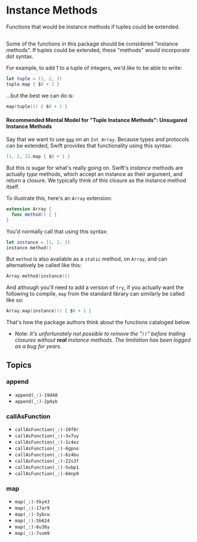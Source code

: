 # Instance Methods

Functions that would be instance methods if tuples could be extended.

## 

Some of the functions in this package should be considered "instance methods". If tuples could be extended, these "methods" would incorporate dot syntax.

For example, to add 1 to a tuple of integers, we'd *like* to be able to write:  

```swift
let tuple = (1, 2, 3)
tuple.map { $0 + 1 }
```

…but the best we can do is:

```swift
map(tuple)() { $0 + 1 }
```

#### Recommended Mental Model for "Tuple Instance Methods": Unsugared Instance Methods 

Say that we want to use [`map`](https://developer.apple.com/documentation/swift/collection/map(_:)) on an `Int Array`. Because types and protocols can be extended, Swift provides that functionality using this syntax: 

```swift
[1, 2, 3].map { $0 + 1 }
```

But this is sugar for what's really going on. Swift's *instance* methods are actually *type* methods, which accept an instance as their argument, and return a closure. We typically think of this closure as the instance method itself.  

To illustrate this, here's an `Array` extension:

```swift
extension Array {
  func method() { }
}
```

You'd normally call that using this syntax:

```swift
let instance = [1, 2, 3]
instance.method()
```

But `method` is also available as a `static` method, on `Array`, and can alternatively be called like this: 

```swift
Array.method(instance)()
```

And although you'll need to add a version of `try`, if you actually want the following to compile, `map` from the standard library can similarly be called like so: 

```swift
Array.map(instance)() { $0 + 1 }
```

That's how the package authors think about the functions cataloged below.

- Note: *It's unfortunately not possible to remove the "`()`" before trailing closures without **real** instance methods. The limitation has been logged as a bug for years.*  


## Topics

### append
- ``append(_:)-19d48``
- ``append(_:)-2p4yb``

### callAsFunction
- ``callAsFunction(_:)-10f8r``
- ``callAsFunction(_:)-3v7uy``
- ``callAsFunction(_:)-1c4ez``
- ``callAsFunction(_:)-6gpno``
- ``callAsFunction(_:)-6z4bu``
- ``callAsFunction(_:)-22s3f``
- ``callAsFunction(_:)-5ubp1``
- ``callAsFunction(_:)-6mnp9``

### map
- ``map(_:)-5ky43``
- ``map(_:)-17ar9``
- ``map(_:)-3ybcw``
- ``map(_:)-5b624``
- ``map(_:)-6u36y``
- ``map(_:)-7vvm9``
